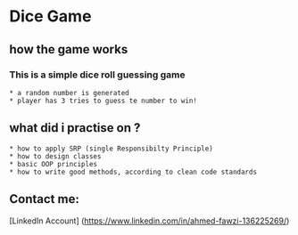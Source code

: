 # Dice Game

## how the game works
### This is a simple dice roll guessing game 
    * a random number is generated
    * player has 3 tries to guess te number to win!

## what did i practise on ?
    * how to apply SRP (single Responsibilty Principle)
    * how to design classes
    * basic OOP principles
    * how to write good methods, according to clean code standards



## Contact me:
[LinkedIn Account] (https://www.linkedin.com/in/ahmed-fawzi-136225269/)
    
